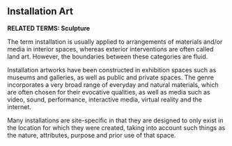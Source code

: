 ## Installation Art

**RELATED TERMS: Sculpture**

The term installation is usually applied to arrangements of materials and/or media in interior spaces, whereas exterior interventions are often called land art. However, the boundaries between these categories are fluid. 

Installation artworks have been constructed in exhibition spaces such as museums and galleries, as well as public and private spaces. The genre incorporates a very broad range of everyday and natural materials, which are often chosen for their evocative qualities, as well as media such as video, sound, performance, interactive media, virtual reality and the internet. 

Many installations are site-specific in that they are designed to only exist in the location for which they were created, taking into account such things as the nature, attributes, purpose and prior use of that space.

